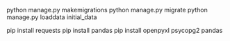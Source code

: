 
python manage.py makemigrations
python manage.py migrate
python manage.py loaddata initial_data


pip install requests
pip install pandas
pip install openpyxl psycopg2 pandas
